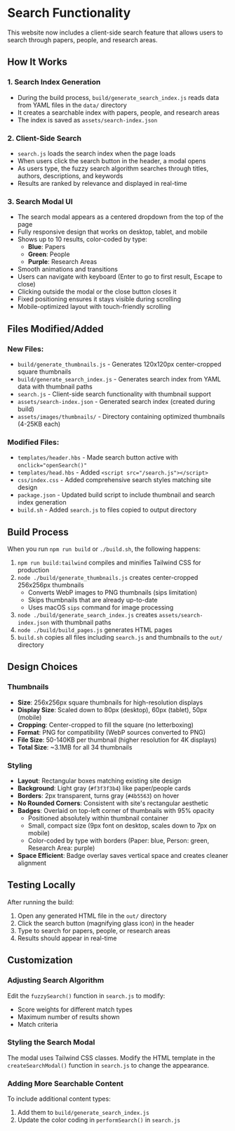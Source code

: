 # Search Functionality

This website now includes a client-side search feature that allows users to search through papers, people, and research areas.

## How It Works

### 1. Search Index Generation
- During the build process, `build/generate_search_index.js` reads data from YAML files in the `data/` directory
- It creates a searchable index with papers, people, and research areas
- The index is saved as `assets/search-index.json`

### 2. Client-Side Search
- `search.js` loads the search index when the page loads
- When users click the search button in the header, a modal opens
- As users type, the fuzzy search algorithm searches through titles, authors, descriptions, and keywords
- Results are ranked by relevance and displayed in real-time

### 3. Search Modal UI
- The search modal appears as a centered dropdown from the top of the page
- Fully responsive design that works on desktop, tablet, and mobile
- Shows up to 10 results, color-coded by type:
  - **Blue**: Papers
  - **Green**: People
  - **Purple**: Research Areas
- Smooth animations and transitions
- Users can navigate with keyboard (Enter to go to first result, Escape to close)
- Clicking outside the modal or the close button closes it
- Fixed positioning ensures it stays visible during scrolling
- Mobile-optimized layout with touch-friendly scrolling

## Files Modified/Added

### New Files:
- `build/generate_thumbnails.js` - Generates 120x120px center-cropped square thumbnails
- `build/generate_search_index.js` - Generates search index from YAML data with thumbnail paths
- `search.js` - Client-side search functionality with thumbnail support
- `assets/search-index.json` - Generated search index (created during build)
- `assets/images/thumbnails/` - Directory containing optimized thumbnails (4-25KB each)

### Modified Files:
- `templates/header.hbs` - Made search button active with `onclick="openSearch()"`
- `templates/head.hbs` - Added `<script src="/search.js"></script>`
- `css/index.css` - Added comprehensive search styles matching site design
- `package.json` - Updated build script to include thumbnail and search index generation
- `build.sh` - Added `search.js` to files copied to output directory

## Build Process

When you run `npm run build` or `./build.sh`, the following happens:

1. `npm run build:tailwind` compiles and minifies Tailwind CSS for production
2. `node ./build/generate_thumbnails.js` creates center-cropped 256x256px thumbnails
   - Converts WebP images to PNG thumbnails (sips limitation)
   - Skips thumbnails that are already up-to-date
   - Uses macOS `sips` command for image processing
3. `node ./build/generate_search_index.js` creates `assets/search-index.json` with thumbnail paths
4. `node ./build/build_pages.js` generates HTML pages
5. `build.sh` copies all files including `search.js` and thumbnails to the `out/` directory

## Design Choices

### Thumbnails
- **Size**: 256x256px square thumbnails for high-resolution displays
- **Display Size**: Scaled down to 80px (desktop), 60px (tablet), 50px (mobile)
- **Cropping**: Center-cropped to fill the square (no letterboxing)
- **Format**: PNG for compatibility (WebP sources converted to PNG)
- **File Size**: 50-140KB per thumbnail (higher resolution for 4K displays)
- **Total Size**: ~3.1MB for all 34 thumbnails

### Styling
- **Layout**: Rectangular boxes matching existing site design
- **Background**: Light gray (`#f3f3f3b4`) like paper/people cards
- **Borders**: 2px transparent, turns gray (`#4b5563`) on hover
- **No Rounded Corners**: Consistent with site's rectangular aesthetic
- **Badges**: Overlaid on top-left corner of thumbnails with 95% opacity
  - Positioned absolutely within thumbnail container
  - Small, compact size (9px font on desktop, scales down to 7px on mobile)
  - Color-coded by type with borders (Paper: blue, Person: green, Research Area: purple)
- **Space Efficient**: Badge overlay saves vertical space and creates cleaner alignment

## Testing Locally

After running the build:
1. Open any generated HTML file in the `out/` directory
2. Click the search button (magnifying glass icon) in the header
3. Type to search for papers, people, or research areas
4. Results should appear in real-time

## Customization

### Adjusting Search Algorithm
Edit the `fuzzySearch()` function in `search.js` to modify:
- Score weights for different match types
- Maximum number of results shown
- Match criteria

### Styling the Search Modal
The modal uses Tailwind CSS classes. Modify the HTML template in the `createSearchModal()` function in `search.js` to change the appearance.

### Adding More Searchable Content
To include additional content types:
1. Add them to `build/generate_search_index.js`
2. Update the color coding in `performSearch()` in `search.js`
